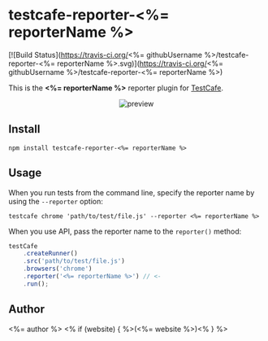 # testcafe-reporter-<%= reporterName %>
[![Build Status](https://travis-ci.org/<%= githubUsername %>/testcafe-reporter-<%= reporterName %>.svg)](https://travis-ci.org/<%= githubUsername %>/testcafe-reporter-<%= reporterName %>)

This is the **<%= reporterName %>** reporter plugin for [TestCafe](http://devexpress.github.io/testcafe).

<p align="center">
    <img src="https://raw.github.com/<%= githubUsername %>/testcafe-reporter-<%= reporterName %>/master/media/preview.png" alt="preview" />
</p>

## Install

```
npm install testcafe-reporter-<%= reporterName %>
```

## Usage

When you run tests from the command line, specify the reporter name by using the `--reporter` option:

```
testcafe chrome 'path/to/test/file.js' --reporter <%= reporterName %>
```


When you use API, pass the reporter name to the `reporter()` method:

```js
testCafe
    .createRunner()
    .src('path/to/test/file.js')
    .browsers('chrome')
    .reporter('<%= reporterName %>') // <-
    .run();
```

## Author
<%= author %> <% if (website) { %>(<%= website %>)<% } %>
